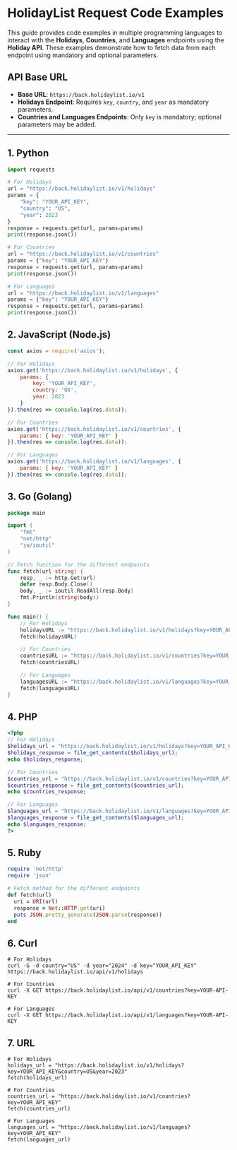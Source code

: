 # HolidayList Request Code Examples

This guide provides code examples in multiple programming languages to interact with the **Holidays**, **Countries**, and **Languages** endpoints using the **Holiday API**. These examples demonstrate how to fetch data from each endpoint using mandatory and optional parameters.

## API Base URL
- **Base URL**: `https://back.holidaylist.io/v1`
- **Holidays Endpoint**: Requires `key`, `country`, and `year` as mandatory parameters.
- **Countries and Languages Endpoints**: Only `key` is mandatory; optional parameters may be added.

---

## 1. Python

```python
import requests

# For Holidays
url = "https://back.holidaylist.io/v1/holidays"
params = {
    "key": "YOUR_API_KEY", 
    "country": "US", 
    "year": 2023
}
response = requests.get(url, params=params)
print(response.json())

# For Countries
url = "https://back.holidaylist.io/v1/countries"
params = {"key": "YOUR_API_KEY"}
response = requests.get(url, params=params)
print(response.json())

# For Languages
url = "https://back.holidaylist.io/v1/languages"
params = {"key": "YOUR_API_KEY"}
response = requests.get(url, params=params)
print(response.json())
```
## 2. JavaScript (Node.js)
```javascript
const axios = require('axios');

// For Holidays
axios.get('https://back.holidaylist.io/v1/holidays', {
    params: {
        key: 'YOUR_API_KEY',
        country: 'US',
        year: 2023
    }
}).then(res => console.log(res.data));

// For Countries
axios.get('https://back.holidaylist.io/v1/countries', {
    params: { key: 'YOUR_API_KEY' }
}).then(res => console.log(res.data));

// For Languages
axios.get('https://back.holidaylist.io/v1/languages', {
    params: { key: 'YOUR_API_KEY' }
}).then(res => console.log(res.data));
```
## 3. Go (Golang)
```Go
package main

import (
    "fmt"
    "net/http"
    "io/ioutil"
)

// Fetch function for the different endpoints
func fetch(url string) {
    resp, _ := http.Get(url)
    defer resp.Body.Close()
    body, _ := ioutil.ReadAll(resp.Body)
    fmt.Println(string(body))
}

func main() {
    // For Holidays
    holidaysURL := "https://back.holidaylist.io/v1/holidays?key=YOUR_API_KEY&country=US&year=2023"
    fetch(holidaysURL)

    // For Countries
    countriesURL := "https://back.holidaylist.io/v1/countries?key=YOUR_API_KEY"
    fetch(countriesURL)

    // For Languages
    languagesURL := "https://back.holidaylist.io/v1/languages?key=YOUR_API_KEY"
    fetch(languagesURL)
}
```
## 4. PHP
```php
<?php
// For Holidays
$holidays_url = "https://back.holidaylist.io/v1/holidays?key=YOUR_API_KEY&country=US&year=2023";
$holidays_response = file_get_contents($holidays_url);
echo $holidays_response;

// For Countries
$countries_url = "https://back.holidaylist.io/v1/countries?key=YOUR_API_KEY";
$countries_response = file_get_contents($countries_url);
echo $countries_response;

// For Languages
$languages_url = "https://back.holidaylist.io/v1/languages?key=YOUR_API_KEY";
$languages_response = file_get_contents($languages_url);
echo $languages_response;
?>
```
## 5. Ruby
```ruby
require 'net/http'
require 'json'

# Fetch method for the different endpoints
def fetch(url)
  uri = URI(url)
  response = Net::HTTP.get(uri)
  puts JSON.pretty_generate(JSON.parse(response))
end
```
## 6. Curl
```curl
# For Holidays
curl -G -d country="US" -d year="2024" -d key="YOUR_API_KEY" https://back.holidaylist.io/api/v1/holidays

# For Countries
curl -X GET https://back.holidaylist.io/api/v1/countries?key=YOUR-API-KEY

# For Languages
curl -X GET https://back.holidaylist.io/api/v1/languages?key=YOUR-API-KEY
```
## 7. URL
```url
# For Holidays
holidays_url = "https://back.holidaylist.io/v1/holidays?key=YOUR_API_KEY&country=US&year=2023"
fetch(holidays_url)

# For Countries
countries_url = "https://back.holidaylist.io/v1/countries?key=YOUR_API_KEY"
fetch(countries_url)

# For Languages
languages_url = "https://back.holidaylist.io/v1/languages?key=YOUR_API_KEY"
fetch(languages_url)
```
